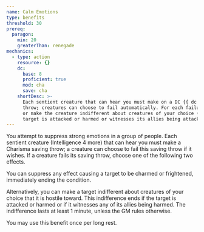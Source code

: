 ```yaml
---
name: Calm Emotions
type: benefits
threshold: 30
prereq:
  paragon:
    min: 20
    greaterThan: renegade
mechanics:
  - type: action
    resource: {}
    dc:
      base: 8
      proficient: true
      mod: cha
      save: cha
    shortDesc: >-
      Each sentient creature that can hear you must make on a DC {{ dc }} CHA saving
      throw; creatures can choose to fail automatically. For each failure, choose to end the charmed or frightened condition
      or make the creature indifferent about creatures of your choice (the indifference lasts 1 minute and ends if the
      target is attacked or harmed or witnesses its allies being attacked or harmed).
---
```

You attempt to suppress strong emotions in a group of people. Each sentient creature (Intelligence 4 more) that can
hear you must make a Charisma saving throw; a creature can choose to fail this saving throw if it wishes. If a creature
fails its saving throw, choose one of the following two effects.

You can suppress any effect causing a target to be charmed or frightened, immediately ending the condition.

Alternatively, you can make a target indifferent about creatures of your choice that it is hostile toward. This
indifference ends if the target is attacked or harmed or if it witnesses any of its allies being harmed.
The indifference lasts at least 1 minute, unless the GM rules otherwise.

You may use this benefit once per long rest.

